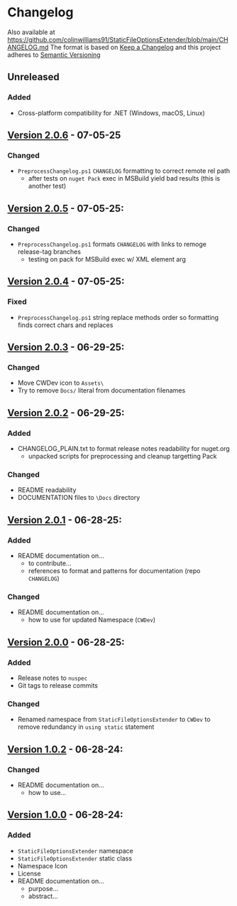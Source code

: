 # Changelog
Also available at https://github.com/colinwilliams91/StaticFileOptionsExtender/blob/main/CHANGELOG.md
The format is based on [Keep a Changelog](https://keepachangelog.com/en/1.1.0/) and this project adheres to [Semantic Versioning](https://semver.org/spec/v2.0.0.html)
## Unreleased
### Added
- Cross-platform compatibility for .NET (Windows, macOS, Linux)
## [Version 2.0.6](;;;) - 07-05-25
### Changed
- `PreprocessChangelog.ps1` `CHANGELOG` formatting to correct remote rel path
  - after tests on `nuget Pack` exec in MSBuild yield bad results (this is another test)
## [Version 2.0.5](./tree/v2.0.5) - 07-05-25:
### Changed
- `PreprocessChangelog.ps1` formats `CHANGELOG` with links to remoge release-tag branches
  - testing on pack for MSBuild exec w/ XML element arg
## [Version 2.0.4](./tree/v2.0.4) - 07-05-25:
### Fixed
- `PreprocessChangelog.ps1` string replace methods order so formatting finds correct chars and replaces
## [Version 2.0.3](./tree/v2.0.3) - 06-29-25:
### Changed
- Move CWDev icon to `Assets\`
- Try to remove `Docs/` literal from documentation filenames
## [Version 2.0.2](./tree/v2.0.5) - 06-29-25:
### Added
- CHANGELOG_PLAIN.txt to format release notes readability for nuget.org
  - unpacked scripts for preprocessing and cleanup targetting Pack
### Changed
- README readability
- DOCUMENTATION files to `\Docs` directory
## [Version 2.0.1](./tree/v2.0.1) - 06-28-25:
### Added
- README documentation on...
  - to contribute...
  - references to format and patterns for documentation (repo `CHANGELOG`)
### Changed
- README documentation on...
  - how to use for updated Namespace (`CWDev`)
## [Version 2.0.0](./tree/v2.0.0) - 06-28-25:
### Added
- Release notes to `nuspec`
- Git tags to release commits
### Changed
- Renamed namespace from `StaticFileOptionsExtender` to `CWDev` to remove redundancy in `using static` statement
## [Version 1.0.2](./tree/v1.0.2) - 06-28-24:
### Changed
- README documentation on...
	- how to use...
## [Version 1.0.0](./tree/v1.0.0) - 06-28-24:
### Added
- `StaticFileOptionsExtender` namespace
- `StaticFileOptionsExtender` static class
- Namespace Icon
- License
- README documentation on...
	- purpose...
	- abstract...
